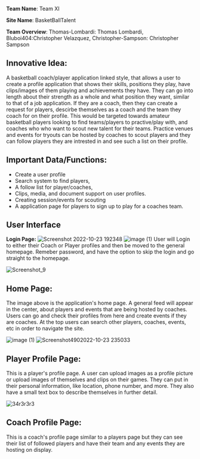 **Team Name**: 
Team XI

**Site Name**: 
BasketBallTalent

**Team Overview**: 
Thomas-Lombardi: Thomas Lombardi, Bluboi404:Christopher Velazquez, Christopher-Sampson: Christopher Sampson

## **Innovative Idea:**
A basketball coach/player application linked style, that allows a user to create a profile application that shows their skills, positions they play, have clips/images of them playing and achievements they have. They can go into length about their strength as a whole and what position they want, similar to that of a job application. If they are a coach, then they can create a request for players, descirbe themselves as a coach and the team they coach for on their profile. This would be targeted towards amateur basketball players looking to find teams/players to practive/play with, and coaches who who want to scout new talent for their teams. Practice venues and events for tryouts can be hosted by coaches to scout players and they can follow players they are intrested in and see such a list on their profile.

## **Important Data/Functions:**
* Create a user profile
* Search system to find players, 
* A follow list for player/coaches, 
* Clips, media, and document support on user profiles.
* Creating session/events for scouting
* A application page for players to sign up to play for a coaches team.

## **User Interface**
**Login Page:**
![Screenshot 2022-10-23 192348](https://user-images.githubusercontent.com/113072996/197423143-44f2c269-cab5-4ee0-8fd7-c0f39273a45b.png)
![image (1)](https://user-images.githubusercontent.com/113072996/197432728-b57afa63-81da-4bdc-80ba-4b55e7ddfd01.png)
User will Login to either their Coach or Player profiles and then be moved to the general homepage. Remeber password, and have the option to skip the login and go straight to the homepage.

![Screenshot_9](https://user-images.githubusercontent.com/113072996/197439662-6a98aea9-b81e-460a-a12a-46893203b542.png)

## Home Page:
The image above is the application's home page. A general feed will appear in the center, about players and events that are being hosted by coaches. Users can go and check their profiles from here and create events if they are coaches. At the top users can search other players, coaches, events, etc in order to navigate the site. 

![image (1)](https://user-images.githubusercontent.com/113072996/197439496-35adb6b5-91f6-435c-adf6-0dcb519855b7.png)
![Screenshot4902022-10-23 235033](https://user-images.githubusercontent.com/113072996/197445336-c01442c2-b54e-4c33-bba7-e3ac5bae528c.png)
## Player Profile Page:
This is a player's profile page. A user can upload images as a profile picture or upload images of themselves and clips on their games. They can put in their personal information, like location, phone number, and more. They also have a small text box to describe themselves in further detail.

![34r3r3r3](https://user-images.githubusercontent.com/113072996/197445575-56d77516-b846-4f94-8b70-622d10751a7f.png)

## Coach Profile Page:
This is a coach's profile page similar to a players page but they can see their list of followed players and have their team and any events they are hosting on display.




